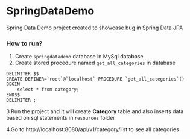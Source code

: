 # SpringDataDemo
Spring Data Demo project created to showcase bug in Spring Data JPA 

### How to run?
1. Create `springdatademo` database in MySql database
2. Create stored procedure named `get_all_categories` in database
```mysql
DELIMITER $$
CREATE DEFINER=`root`@`localhost` PROCEDURE `get_all_categories`()
BEGIN
	select * from category;
END$$
DELIMITER ;

```
3.Run the project and it will create **Category** table and also inserts data based on sql statements in `resources` folder 

4.Go to http://localhost:8080/api/v1/category/list to see all categories 
